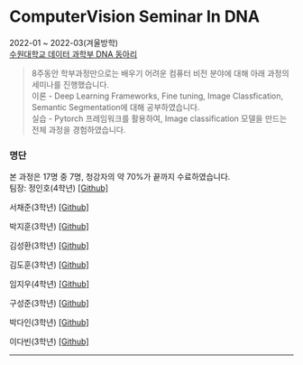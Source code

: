 # ComputerVision Seminar In DNA

2022-01 ~ 2022-03(겨울방학)   
[수원대학교 데이터 과학부 DNA 동아리](https://dna.oopy.io/)   
> 8주동안 학부과정만으로는 배우기 어려운 컴퓨터 비전 분야에 대해 아래 과정의 세미나를 진행했습니다.   
> 이론 - Deep Learning Frameworks, Fine tuning, Image Classfication, Semantic Segmentation에 대해 공부하였습니다.   
> 실습 - Pytorch 프레임워크를 활용하여, Image classification 모델을 만드는 전체 과정을 경험하였습니다.   

### 명단
본 과정은 17명 중 7명, 청강자의 약 70%가 끝까지 수료하였습니다.   
팀장: 정인호(4학년) [[Github]](https://github.com/inhovation97)   

서채준(3학년) [[Github]](https://github.com/WestChaeVI/Data-Network-Analysis)   

박지훈(3학년) [[Github]](https://github.com/JihoonPark99/Computer_Vision_Study)   

김성환(3학년) [[Github]](https://github.com/hwanin99/ComputerVision_Seminar)   

김도훈(3학년) [[Github]](https://github.com/dohun-mat/dna_study_semina)   

임지우(4학년) [[Github]](https://github.com/amthreeh/ComputerVision_Seminar)  

구성준(3학년) [[Github]](https://github.com/KOO-96/DNA_seminar)   

박다인(3학년) [[Github]](https://github.com/Park-da-in/ComputerVision_Seminar)

이다빈(3학년) [[Github]](https://github.com/d-bxiin/ComputerVision_Seminar)
 



----------------------------------------------------------------------------------------------------------------------------------------
